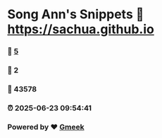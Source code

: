 # Song Ann's Snippets :link: https://sachua.github.io 
### :page_facing_up: [5](https://sachua.github.io/tag.html) 
### :speech_balloon: 2 
### :hibiscus: 43578 
### :alarm_clock: 2025-06-23 09:54:41 
### Powered by :heart: [Gmeek](https://github.com/Meekdai/Gmeek)

